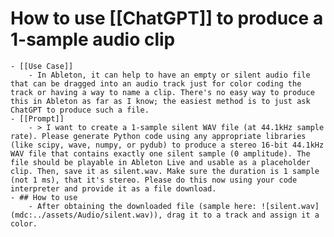 # How to use [[ChatGPT]] to produce a 1-sample audio clip
	- [[Use Case]]
		- In Ableton, it can help to have an empty or silent audio file that can be dragged into an audio track just for color coding the track or having a way to name a clip. There's no easy way to produce this in Ableton as far as I know; the easiest method is to just ask ChatGPT to produce such a file.
	- [[Prompt]]
		- > I want to create a 1-sample silent WAV file (at 44.1kHz sample rate). Please generate Python code using any appropriate libraries (like scipy, wave, numpy, or pydub) to produce a stereo 16-bit 44.1kHz WAV file that contains exactly one silent sample (0 amplitude). The file should be playable in Ableton Live and usable as a placeholder clip. Then, save it as silent.wav. Make sure the duration is 1 sample (not 1 ms), that it's stereo. Please do this now using your code interpreter and provide it as a file download.
	- ## How to use
		- After obtaining the downloaded file (sample here: ![silent.wav](mdc:../assets/Audio/silent.wav)), drag it to a track and assign it a color.